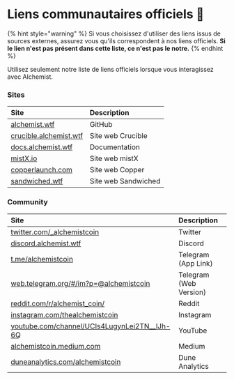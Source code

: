 # Liens communautaires officiels 🔗

{% hint style="warning" %}
Si vous choisissez d'utiliser des liens issus de sources externes, assurez vous qu'ils correspondent à nos liens officiels. **Si le lien n'est pas présent dans cette liste, ce n'est pas le notre.**
{% endhint %}

Utilisez seulement notre liste de liens officiels lorsque vous interagissez avec Alchemist.

### Sites

| Site | Description |
| :--- | :--- |
| [alchemist.wtf](http://alchemist.wtf) | GitHub |
| [crucible.alchemist.wtf](https://crucible.alchemist.wtf/) | Site web Crucible |
| [docs.alchemist.wtf](https://docs.alchemist.wtf) | Documentation |
| [mistX.io](https://mistx.io/) | Site web mistX |
| [copperlaunch.com](https://copperlaunch.com/) | Site web Copper |
| [sandwiched.wtf](https://sandwiched.wtf/) | Site web Sandwiched |

### Community

| Site | Description |
| :--- | :--- |
| [twitter.com/\_alchemistcoin](https://twitter.com/_alchemistcoin) | Twitter |
| [discord.alchemist.wtf](http://discord.alchemist.wtf) | Discord |
| [t.me/alchemistcoin](https://t.me/alchemistcoin) | Telegram \(App Link\) |
| [web.telegram.org/\#/im?p=@alchemistcoin](https://web.telegram.org/#/im?p=@alchemistcoin) | Telegram \(Web Version\) |
| [reddit.com/r/alchemist\_coin/](https://www.reddit.com/r/alchemist_coin/) | Reddit |
| [instagram.com/thealchemistcoin](https://www.instagram.com/thealchemistcoin/) | Instagram |
| [youtube.com/channel/UCIs4LugynLei2TN\_\_lJh-6Q](https://www.youtube.com/channel/UCIs4LugynLei2TN__lJh-6Q) | YouTube |
| [alchemistcoin.medium.com](https://alchemistcoin.medium.com/) | Medium |
| [duneanalytics.com/alchemistcoin](https://duneanalytics.com/alchemistcoin) | Dune Analytics |



